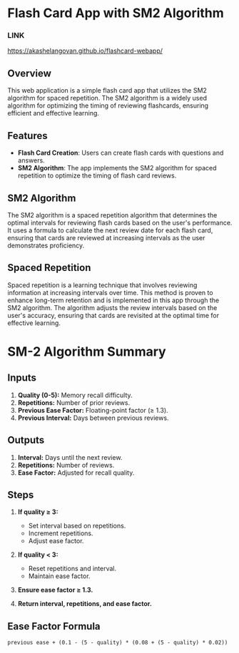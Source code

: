 #  Flash Card App with SM2 Algorithm
### LINK
https://akashelangovan.github.io/flashcard-webapp/
## Overview

This web application is a simple flash card app that utilizes the SM2 algorithm for spaced repetition. The SM2 algorithm is a widely used algorithm for optimizing the timing of reviewing flashcards, ensuring efficient and effective learning.

## Features

- **Flash Card Creation**: Users can create flash cards with questions and answers.
- **SM2 Algorithm**: The app implements the SM2 algorithm for spaced repetition to optimize the timing of flash card reviews.


## SM2 Algorithm
The SM2 algorithm is a spaced repetition algorithm that determines the optimal intervals for reviewing flash cards based on the user's performance. It uses a formula to calculate the next review date for each flash card, ensuring that cards are reviewed at increasing intervals as the user demonstrates proficiency.

## Spaced Repetition
Spaced repetition is a learning technique that involves reviewing information at increasing intervals over time. This method is proven to enhance long-term retention and is implemented in this app through the SM2 algorithm. The algorithm adjusts the review intervals based on the user's accuracy, ensuring that cards are revisited at the optimal time for effective learning.
# SM-2 Algorithm Summary

## Inputs
1. **Quality (0-5):** Memory recall difficulty.
2. **Repetitions:** Number of prior reviews.
3. **Previous Ease Factor:** Floating-point factor (≥ 1.3).
4. **Previous Interval:** Days between previous reviews.

## Outputs
1. **Interval:** Days until the next review.
2. **Repetitions:** Number of reviews.
3. **Ease Factor:** Adjusted for recall quality.

## Steps
1. **If quality ≥ 3:**
   - Set interval based on repetitions.
   - Increment repetitions.
   - Adjust ease factor.

2. **If quality < 3:**
   - Reset repetitions and interval.
   - Maintain ease factor.

3. **Ensure ease factor ≥ 1.3.**

4. **Return interval, repetitions, and ease factor.**

## Ease Factor Formula
```plaintext
previous ease + (0.1 - (5 - quality) * (0.08 + (5 - quality) * 0.02))
